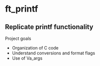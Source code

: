 
# ft_printf

## Replicate printf functionality <br />

Project goals
- Organization of C code
- Understand conversions and format flags
- Use of Va_args
